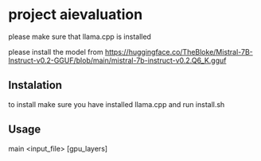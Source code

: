 # project aievaluation
please make sure that llama.cpp is installed

please install the model from https://huggingface.co/TheBloke/Mistral-7B-Instruct-v0.2-GGUF/blob/main/mistral-7b-instruct-v0.2.Q6_K.gguf

## Instalation
to install make sure you have installed llama.cpp and run install.sh

## Usage
main <input_file> [gpu_layers]

